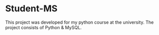 # Student-MS
This project was developed for my python course at the university.
The project consists of Python & MySQL.
